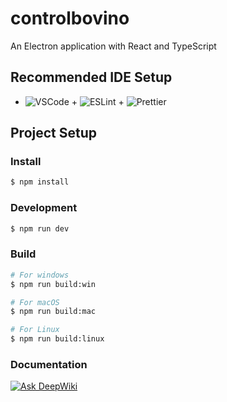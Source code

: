 # controlbovino

An Electron application with React and TypeScript

## Recommended IDE Setup

- ![VSCode](https://img.shields.io/badge/VSCode-0078D4?style=for-the-badge&logo=visual%20studio%20code&logoColor=white) + ![ESLint](https://img.shields.io/badge/eslint-3A33D1?style=for-the-badge&logo=eslint&logoColor=white) + ![Prettier](https://img.shields.io/badge/prettier-1A2C34?style=for-the-badge&logo=prettier&logoColor=F7BA3E)

## Project Setup

### Install

```bash
$ npm install
```

### Development

```bash
$ npm run dev
```

### Build

```bash
# For windows
$ npm run build:win

# For macOS
$ npm run build:mac

# For Linux
$ npm run build:linux
```

### Documentation

[![Ask DeepWiki](https://deepwiki.com/badge.svg)](https://deepwiki.com/MrSmurf09/ProyectoControlBovino)
